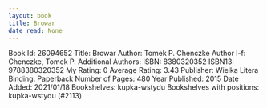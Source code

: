```yaml
---
layout: book
title: Browar
date_read: None
---
```


Book Id: 26094652
Title: Browar
Author: Tomek P. Chenczke
Author l-f: Chenczke, Tomek P.
Additional Authors: 
ISBN: 8380320352
ISBN13: 9788380320352
My Rating: 0
Average Rating: 3.43
Publisher: Wielka Litera
Binding: Paperback
Number of Pages: 480
Year Published: 2015
Date Added: 2021/01/18
Bookshelves: kupka-wstydu
Bookshelves with positions: kupka-wstydu (#2113)

